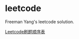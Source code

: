 # leetcode
Freeman Yang's leetcode solution.

[Leetcode刷题顺序表](http://www.cnblogs.com/grandyang/p/4025540.html)
